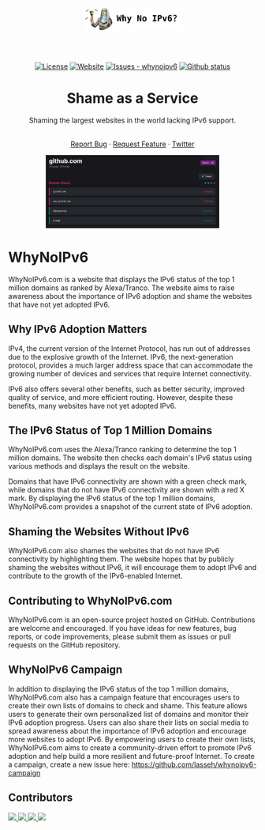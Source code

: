 <br/>

<div align="center">
  <picture>
    <source media="(prefers-color-scheme: dark)" srcset=".github/images/Github-logo-white.png">
    <img alt="Daytona logo" src=".github/images/Github-logo-black.png" width="40%">
  </picture>
</div>

<br><br>

<div align="center">

[![License](https://img.shields.io/github/license/lasseh/whynoipv6)](#license)
[![Website](https://img.shields.io/website?url=https%3A%2F%2Fwhynoipv6.com)](https://whynoipv6.com/)
[![Issues - whynoipv6](https://img.shields.io/github/issues/lasseh/whynoipv6)](https://github.com/lasseh/whynoipv6/issues)
[![Github status](https://img.shields.io/badge/Github_IPv6-Missing-red?logo=github)](https://whynoipv6.com/domain/github.com/)

</div>

<h1 align="center">Shame as a Service</h1>
<div align="center">
Shaming the largest websites in the world lacking IPv6 support.
</div>
</br>


<p align="center">
    <a href="https://github.com/lasseh/whynoipv6/issues/new?assignees=&labels=bug&projects=&template=bug_report.md&title=%F0%9F%90%9B+Bug+Report%3A+">Report Bug</a>
    ·
    <a href="https://github.com/lasse/whynoipv6/issues/new?assignees=&labels=enhancement&projects=&template=feature_request.md&title=%F0%9F%9A%80+Feature%3A+">Request Feature</a>
    ·
    <a href="https://twitter.com/WhyNoIPv6">Twitter</a>
  </p>

<div align="center"><img src=".github/images/github-status.png" width="70%" ></div>

# WhyNoIPv6

WhyNoIPv6.com is a website that displays the IPv6 status of the top 1 million domains as ranked by Alexa/Tranco. The website aims to raise awareness about the importance of IPv6 adoption and shame the websites that have not yet adopted IPv6.

## Why IPv6 Adoption Matters
IPv4, the current version of the Internet Protocol, has run out of addresses due to the explosive growth of the Internet. IPv6, the next-generation protocol, provides a much larger address space that can accommodate the growing number of devices and services that require Internet connectivity.

IPv6 also offers several other benefits, such as better security, improved quality of service, and more efficient routing. However, despite these benefits, many websites have not yet adopted IPv6.

## The IPv6 Status of Top 1 Million Domains
WhyNoIPv6.com uses the Alexa/Tranco ranking to determine the top 1 million domains. The website then checks each domain's IPv6 status using various methods and displays the result on the website.

Domains that have IPv6 connectivity are shown with a green check mark, while domains that do not have IPv6 connectivity are shown with a red X mark. By displaying the IPv6 status of the top 1 million domains, WhyNoIPv6.com provides a snapshot of the current state of IPv6 adoption.

## Shaming the Websites Without IPv6
WhyNoIPv6.com also shames the websites that do not have IPv6 connectivity by highlighting them. The website hopes that by publicly shaming the websites without IPv6, it will encourage them to adopt IPv6 and contribute to the growth of the IPv6-enabled Internet.

## Contributing to WhyNoIPv6.com
WhyNoIPv6.com is an open-source project hosted on GitHub. Contributions are welcome and encouraged. If you have ideas for new features, bug reports, or code improvements, please submit them as issues or pull requests on the GitHub repository.

## WhyNoIPv6 Campaign
In addition to displaying the IPv6 status of the top 1 million domains, WhyNoIPv6.com also has a campaign feature that encourages users to create their own lists of domains to check and shame. This feature allows users to generate their own personalized list of domains and monitor their IPv6 adoption progress. Users can also share their lists on social media to spread awareness about the importance of IPv6 adoption and encourage more websites to adopt IPv6. By empowering users to create their own lists, WhyNoIPv6.com aims to create a community-driven effort to promote IPv6 adoption and help build a more resilient and future-proof Internet.
To create a campaign, create a new issue here: https://github.com/lasseh/whynoipv6-campaign

## Contributors
<a href="https://github.com/lasseh">
  <img src="https://github.com/lasseh.png?size=50">
</a>
<a href="https://github.com/sklirg">
  <img src="https://github.com/sklirg.png?size=50">
</a>
<a href="https://github.com/aulonm">
  <img src="https://github.com/aulonm.png?size=50">
</a>
<a href="https://github.com/joms">
  <img src="https://github.com/joms.png?size=50">
</a>
